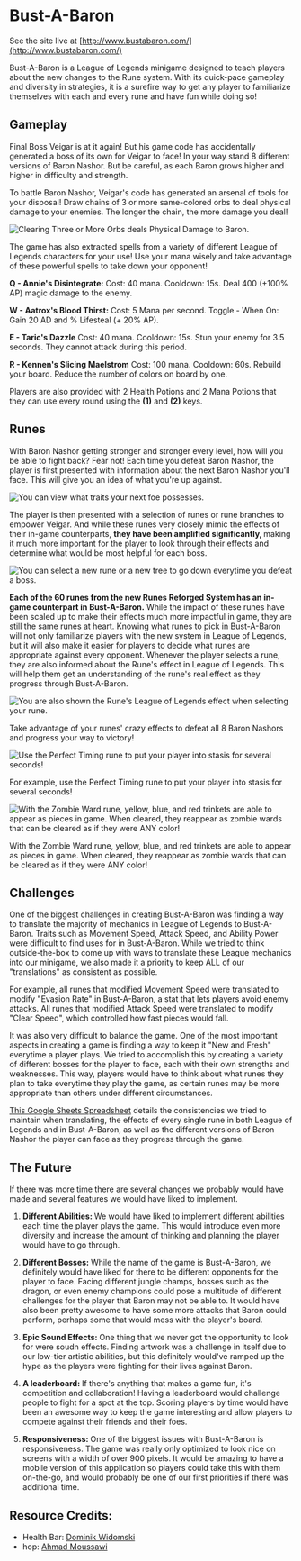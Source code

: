 # Bust-A-Baron

See the site live at [http://www.bustabaron.com/](http://www.bustabaron.com/)

Bust-A-Baron is a League of Legends minigame designed to teach players about the new changes to the Rune system. With its quick-pace gameplay and diversity in strategies, it is a surefire way to get any player to familiarize themselves with each and every rune and have fun while doing so!

## Gameplay
Final Boss Veigar is at it again! But his game code has accidentally generated a boss of its own for Veigar to face! In your way stand 8 different versions of Baron Nashor. But be careful, as each Baron grows higher and higher in difficulty and strength.

To battle Baron Nashor, Veigar's code has generated an arsenal of tools for your disposal! Draw chains of 3 or more same-colored orbs to deal physical damage to your enemies. The longer the chain, the more damage you deal! 

![Clearing Three or More Orbs deals Physical Damage to Baron.](https://media.giphy.com/media/xULW8gDzir5z6Ubr7W/giphy.gif)

The game has also extracted spells from a variety of different League of Legends characters for your use! Use your mana wisely and take advantage of these powerful spells to take down your opponent!

<b>Q - Annie's Disintegrate:</b> Cost: 40 mana. Cooldown: 15s. Deal 400 (+100% AP) magic damage to the enemy.

<b>W - Aatrox's Blood Thirst:</b> Cost: 5 Mana per second. Toggle - When On: Gain 20 AD and % Lifesteal (+ 20% AP).

<b>E - Taric's Dazzle</b> Cost: 40 mana. Cooldown: 15s. Stun your enemy for 3.5 seconds. They cannot attack during this period.

<b>R - Kennen's Slicing Maelstrom</b> Cost: 100 mana. Cooldown: 60s. Rebuild your board. Reduce the number of colors on board by one.

Players are also provided with 2 Health Potions and 2 Mana Potions that they can use every round using the <b>(1)</b> and <b>(2)</b> keys.

## Runes

With Baron Nashor getting stronger and stronger every level, how will you be able to fight back? Fear not! Each time you defeat Baron Nashor, the player is first presented with information about the next Baron Nashor you'll face. This will give you an idea of what you're up against.
 
 ![You can view what traits your next foe possesses.](https://image.ibb.co/jctnCG/Screen_Shot_2017_12_31_at_8_03_09_PM.png)
 
 The player is then presented with a selection of runes or rune branches to empower Veigar. And while these runes very closely mimic the effects of their in-game counterparts, <b>they have been amplified significantly, </b>making it much more important for the player to look through their effects and determine what would be most helpful for each boss.

![You can select a new rune or a new tree to go down everytime you defeat a boss.](https://media.giphy.com/media/3oFzmj5kdpRbOr8ucM/giphy.gif)

<b>Each of the 60 runes from the new Runes Reforged System has an in-game counterpart in Bust-A-Baron.</b> While the impact of these runes have been scaled up to make their effects much more impactful in game, they are still the same runes at heart. Knowing what runes to pick in Bust-A-Baron will not only familiarize players with the new system in League of Legends, but it will also make it easier for players to decide what runes are appropriate against every opponent. Whenever the player selects a rune, they are also informed about the Rune's effect in League of Legends. This will help them get an understanding of the rune's real effect as they progress through Bust-A-Baron.

![You are also shown the Rune's League of Legends effect when selecting your rune.](https://media.giphy.com/media/3oFzm3aBUU7wAHlTl6/giphy.gif)

Take advantage of your runes' crazy effects to defeat all 8 Baron Nashors and progress your way to victory!

![Use the Perfect Timing rune to put your player into stasis for several seconds!](https://media.giphy.com/media/l49JIjbN8eokl6igU/giphy.gif)

For example, use the Perfect Timing rune to put your player into stasis for several seconds!

![With the Zombie Ward rune, yellow, blue, and red trinkets are able to appear as pieces in game. When cleared, they reappear as zombie wards that can be cleared as if they were ANY color!](https://media.giphy.com/media/3o75299Qopjy9TtWQo/giphy.gif)

With the Zombie Ward rune, yellow, blue, and red trinkets are able to appear as pieces in game. When cleared, they reappear as zombie wards that can be cleared as if they were ANY color!

## Challenges

One of the biggest challenges in creating Bust-A-Baron was finding a way to translate the majority of mechanics in League of Legends to Bust-A-Baron. Traits such as Movement Speed, Attack Speed, and Ability Power were difficult to find uses for in Bust-A-Baron. While we tried to think outside-the-box to come up with ways to translate these League mechanics into our minigame, we also made it a priority to keep ALL of our "translations" as consistent as possible. 

For example, all runes that modified Movement Speed were translated to modify "Evasion Rate" in Bust-A-Baron, a stat that lets players avoid enemy attacks. All runes that modified Attack Speed were translated to modify "Clear Speed", which controlled how fast pieces would fall.

It was also very difficult to balance the game. One of the most important aspects in creating a game is finding a way to keep it "New and Fresh" everytime a player plays. We tried to accomplish this by creating a variety of different bosses for the player to face, each with their own strengths and weaknesses. This way, players would have to think about what runes they plan to take everytime they play the game, as certain runes may be more appropriate than others under different circumstances.

[This Google Sheets Spreadsheet](https://docs.google.com/spreadsheets/d/16zrgSBui5sOE8invP48clxXKRjFAF0Clb-q3C25Uzvk/edit) details the consistencies we tried to maintain when translating, the effects of every single rune in both League of Legends and in Bust-A-Baron, as well as the different versions of Baron Nashor the player can face as they progress through the game.

## The Future
If there was more time there are several changes we probably would have made and several features we would have liked to implement.

1) <b>Different Abilities: </b>We would have liked to implement different abilities each time the player plays the game. This would introduce even more diversity and increase the amount of thinking and planning the player would have to go through.

2) <b>Different Bosses: </b> While the name of the game is Bust-A-Baron, we definitely would have liked for there to be different opponents for the player to face. Facing different jungle champs, bosses such as the dragon, or even enemy champions could pose a multitude of different challenges for the player that Baron may not be able to. It would have also been pretty awesome to have some more attacks that Baron could perform, perhaps some that would mess with the player's board.

3) <b>Epic Sound Effects: </b> One thing that we never got the opportunity to look for were soudn effects. Finding artwork was a challenge in itself due to our low-tier artistic abilities, but this definitely would've ramped up the hype as the players were fighting for their lives against Baron.

4) <b>A leaderboard: </b> If there's anything that makes a game fun, it's competition and collaboration! Having a leaderboard would challenge people to fight for a spot at the top. Scoring players by time would have been an awesome way to keep the game interesting and allow players to compete against their friends and their foes. 

5) <b>Responsiveness: </b> One of the biggest issues with Bust-A-Baron is responsiveness. The game was really only optimized to look nice on screens with a width of over 900 pixels. It would be amazing to have a mobile version of this application so players could take this with them on-the-go, and would probably be one of our first priorities if there was additional time.


## Resource Credits:
- Health Bar: [Dominik Widomski](https://codepen.io/dwidomski)
- hop: [Ahmad Moussawi](https://github.com/ahmad-moussawi/hop)
